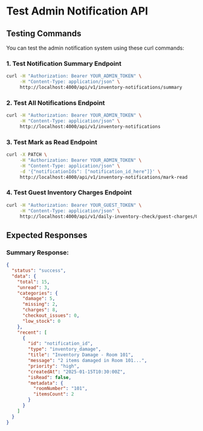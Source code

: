 # Test Admin Notification API

## Testing Commands

You can test the admin notification system using these curl commands:

### 1. Test Notification Summary Endpoint
```bash
curl -H "Authorization: Bearer YOUR_ADMIN_TOKEN" \
     -H "Content-Type: application/json" \
     http://localhost:4000/api/v1/inventory-notifications/summary
```

### 2. Test All Notifications Endpoint
```bash
curl -H "Authorization: Bearer YOUR_ADMIN_TOKEN" \
     -H "Content-Type: application/json" \
     http://localhost:4000/api/v1/inventory-notifications
```

### 3. Test Mark as Read Endpoint
```bash
curl -X PATCH \
     -H "Authorization: Bearer YOUR_ADMIN_TOKEN" \
     -H "Content-Type: application/json" \
     -d '{"notificationIds": ["notification_id_here"]}' \
     http://localhost:4000/api/v1/inventory-notifications/mark-read
```

### 4. Test Guest Inventory Charges Endpoint
```bash
curl -H "Authorization: Bearer YOUR_GUEST_TOKEN" \
     -H "Content-Type: application/json" \
     http://localhost:4000/api/v1/daily-inventory-check/guest-charges/GUEST_ID?bookingId=BOOKING_ID
```

## Expected Responses

### Summary Response:
```json
{
  "status": "success",
  "data": {
    "total": 15,
    "unread": 3,
    "categories": {
      "damage": 5,
      "missing": 2,
      "charges": 8,
      "checkout_issues": 0,
      "low_stock": 0
    },
    "recent": [
      {
        "id": "notification_id",
        "type": "inventory_damage",
        "title": "Inventory Damage - Room 101",
        "message": "2 items damaged in Room 101...",
        "priority": "high",
        "createdAt": "2025-01-15T10:30:00Z",
        "isRead": false,
        "metadata": {
          "roomNumber": "101",
          "itemsCount": 2
        }
      }
    ]
  }
}
```